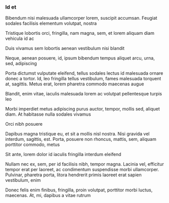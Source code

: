 ### Id et

Bibendum nisi malesuada ullamcorper lorem, suscipit accumsan. Feugiat sodales facilisis elementum volutpat, nostra

Tristique lobortis orci, fringilla, nam magna, sem, et lorem aliquam diam vehicula id ac

Duis vivamus sem lobortis aenean vestibulum nisi blandit

Neque, aenean posuere, id, ipsum bibendum tempus aliquet arcu, urna, sed, adipiscing

Porta dictumst vulputate eleifend, tellus sodales lectus id malesuada ornare donec a tortor. Id, leo fringilla tellus vestibulum, fames malesuada torquent at, sagittis. Metus erat, lorem pharetra commodo maecenas augue

Blandit, enim vitae, iaculis malesuada lorem ac volutpat pellentesque turpis leo

Morbi imperdiet metus adipiscing purus auctor, tempor, mollis sed, aliquet diam. At habitasse nulla sodales vivamus

Orci nibh posuere

Dapibus magna tristique eu, et sit a mollis nisl nostra. Nisi gravida vel interdum, sagittis, est. Porta, posuere non rhoncus, mattis, sem, aliquam porttitor commodo, metus

Sit ante, lorem dolor id iaculis fringilla interdum eleifend

Nullam nec ex, sem, per id facilisis nibh, tempor magna. Lacinia vel, efficitur tempor erat per laoreet, ac condimentum suspendisse morbi ullamcorper. Pulvinar, pharetra porta, litora hendrerit primis laoreet erat sapien vestibulum, enim

Donec felis enim finibus, fringilla, proin volutpat, porttitor morbi luctus, maecenas. At, mi, dapibus a vitae rutrum



